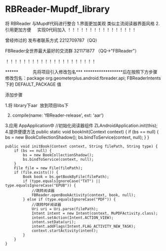 # RBReader-Mupdf_library
将 RBReader 与Mupdf代码进行整合
1.界面更加美观 
      类似主流阅读器界面风格
2.引用更加方便 
      实现0代码加入
！！！！！！！！！！！！！！！！

曾经帅过的 发布者联系方式  2212709787（QQ）

FBReader全世界最大最好的交流群  321171877 （QQ->"FBReader"）

！！！！！！！！！！！！！！！！！！！！！

******             先将项目引入修改包名*** ******************后在按照下方步骤
修改包名：package org.geometerplus.android.fbreader.api; FBReaderIntents
下的 DEFAULT_PACKAGE 值


添加步骤

1.将 library下aar  放到项目libs下

2. compile(name: 'fBReader-release', ext: 'aar')

3.应用 AppApplication中 
  //初始化阅读器组件
        ZLAndroidApplication.init(this);
4.提供便捷方法
    public static void bookInit(Context context) {
        if (bs == null) {
            bs = new BookCollectionShadow();
            bs.bindToService(context, null);
        }
    }

    public void initBook(Context context, String filePath, String type) {
        if (bs == null) {
            bs = new BookCollectionShadow();
            bs.bindToService(context, null);
        }
        File file = new File(filePath);
        if (file.exists()) {
            Book book = bs.getBookByFile(filePath);
            if (type.equalsIgnoreCase("TXT") || type.equalsIgnoreCase("EPUB")) {
                //跳转阅读器
                FBReader.openBookActivity(context, book, null);
            } else if (type.equalsIgnoreCase("PDF")) {
                //跳转PDF阅读器
                Uri uri = Uri.parse(filePath);
                Intent intent = new Intent(context, MuPDFActivity.class);
                intent.setAction(Intent.ACTION_VIEW);
                intent.setData(uri);
                intent.addFlags(Intent.FLAG_ACTIVITY_NEW_TASK);
                context.startActivity(intent);
            }
        }
    }
    
